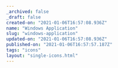 ```yaml
---
_archived: false
_draft: false
created-on: "2021-01-06T16:57:08.936Z"
name: "Windows Application"
slug: "windows-application"
updated-on: "2021-01-06T16:57:08.936Z"
published-on: "2021-01-06T16:57:57.187Z"
tags: "icons"
layout: "single-icons.html"
---
```




